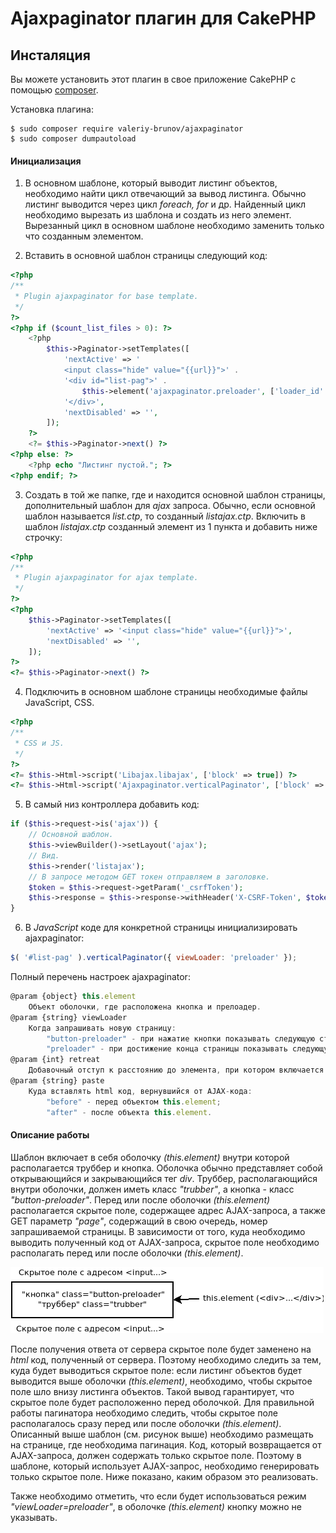 # Ajaxpaginator плагин для CakePHP

## Инсталяция

Вы можете установить этот плагин в свое приложение CakePHP с помощью [composer](https://getcomposer.org).

Установка плагина:

```
$ sudo composer require valeriy-brunov/ajaxpaginator
$ sudo composer dumpautoload
```

#### Инициализация

1. В основном шаблоне, который выводит листинг объектов, необходимо найти цикл отвечающий за вывод листинга. Обычно листинг выводится через цикл _foreach, for_ и др. Найденный цикл необходимо вырезать из шаблона и создать из него элемент. Вырезанный цикл в основном шаблоне необходимо заменить только что созданным элементом.

2. Вставить в основной шаблон страницы следующий код:

```php
<?php
/**
 * Plugin ajaxpaginator for base template.
 */
?>
<?php if ($count_list_files > 0): ?>
    <?php
        $this->Paginator->setTemplates([
            'nextActive' => '
            <input class="hide" value="{{url}}">' .
            '<div id="list-pag">' .
                $this->element('ajaxpaginator.preloader', ['loader_id' => 'sub-loader', 'w' => 56, 'h' => 56]) .
            '</div>',
            'nextDisabled' => '',
        ]);
    ?>
    <?= $this->Paginator->next() ?>
<?php else: ?>
    <?php echo "Листинг пустой."; ?>
<?php endif; ?>
```

3. Создать в той же папке, где и находится основной шаблон страницы, дополнительный шаблон для _ajax_ запроса. Обычно, если основной шаблон называется _list.ctp_, то созданный _listajax.ctp_. Включить в шаблон _listajax.ctp_ созданный элемент из 1 пункта и добавить ниже строчку:

```php
<?php
/**
 * Plugin ajaxpaginator for ajax template.
 */
?>
<?php
    $this->Paginator->setTemplates([
        'nextActive' => '<input class="hide" value="{{url}}">',
        'nextDisabled' => '',
    ]);
?>
<?= $this->Paginator->next() ?>
```

4. Подключить в основном шаблоне страницы необходимые файлы JavaScript, CSS.

```php
<?php
/**
 * CSS и JS.
 */
?>
<?= $this->Html->script('Libajax.libajax', ['block' => true]) ?>
<?= $this->Html->script('Ajaxpaginator.verticalPaginator', ['block' => true]) ?>
```

5. В самый низ контроллера добавить код:

```php
if ($this->request->is('ajax')) {
    // Основной шаблон.
    $this->viewBuilder()->setLayout('ajax');
    // Вид.
    $this->render('listajax');
    // В запросе методом GET токен отправляем в заголовке.
    $token = $this->request->getParam('_csrfToken');
    $this->response = $this->response->withHeader('X-CSRF-Token', $token);
}
```

6. В _JavaScript_ коде для конкретной страницы инициализировать ajaxpaginator:

```js
$( '#list-pag' ).verticalPaginator({ viewLoader: 'preloader' });
```

Полный перечень настроек ajaxpaginator:

```js
@param {object} this.element
    Объект оболочки, где расположена кнопка и прелоадер.
@param {string} viewLoader
    Когда запрашивать новую страницу:
        "button-preloader" - при нажатие кнопки показывать следующую страницу;
        "preloader" - при достижение конца страницы показывать следующую страницу.
@param {int} retreat
    Добавочный отступ к расстоянию до элемента, при котором включается AJAX-код. Действует только для "viewLoader=preloader".
@param {string} paste
    Куда вставлять html код, вернувшийся от AJAX-кода:
        "before" - перед объектом this.element;
        "after" - после объекта this.element.
```

#### Описание работы

Шаблон включает в себя оболочку _(this.element)_ внутри которой располагается труббер и кнопка. Оболочка обычно представляет собой открывающийся и закрывающийся тег _div_. Труббер, располагающийся внутри оболочки, должен иметь класс _"trubber"_, а кнопка - класс _"button-preloader"_. Перед или после оболочки _(this.element)_ располагается скрытое поле, содержащее адрес AJAX-запроса, а также GET параметр _"page"_, содержащий в свою очередь, номер запрашиваемой страницы. В зависимости от того, куда необходимо выводить полученный код от AJAX-запроса, скрытое поле необходимо располагать перед или после оболочки _(this.element)_.

![screenshot](1.png)

После получения ответа от сервера скрытое поле будет заменено на _html_ код, полученный от сервера. Поэтому необходимо следить за тем, куда будет выводиться скрытое поле: если листинг объектов будет выводится выше оболочки _(this.element)_, необходимо, чтобы скрытое поле шло внизу листинга объектов. Такой вывод гарантирует, что скрытое поле будет расположенно перед оболочкой. Для правильной работы пагинатора необходимо следить, чтобы скрытое поле располагалось сразу перед или после оболочки _(this.element)_. Описанный выше шаблон (см. рисунок выше) необходимо размещать на странице, где необходима пагинация. Код, который возвращается от AJAX-запроса, должен содержать только скрытое поле. Поэтому в шаблоне, который использует AJAX-запрос, необходимо генерировать только скрытое поле. Ниже показано, каким образом это реализовать.

Также необходимо отметить, что если будет использоваться режим _"viewLoader=preloader"_, в оболочке _(this.element)_ кнопку можно не указывать.
